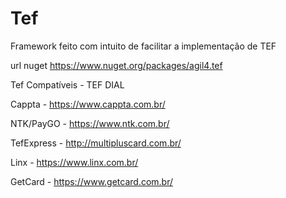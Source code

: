 # Tef

Framework feito com intuito de facilitar a implementação de TEF 

url nuget https://www.nuget.org/packages/agil4.tef

Tef Compatíveis - TEF DIAL

Cappta - https://www.cappta.com.br/

NTK/PayGO - https://www.ntk.com.br/

TefExpress - http://multipluscard.com.br/

Linx - https://www.linx.com.br/ 

GetCard - https://www.getcard.com.br/
